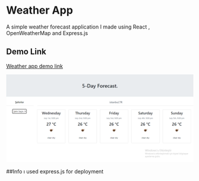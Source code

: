 
# Weather App

A simple weather forecast application I made using React , OpenWeatherMap and Express.js

## Demo Link
[Weather app demo link](https://brave-tesla-0d4b27.netlify.app/)

![screen](https://github.com/edaceltuk/weather-app/blob/master/assets/weatherImg.PNG)

##Info 
 ı used express.js for deployment
